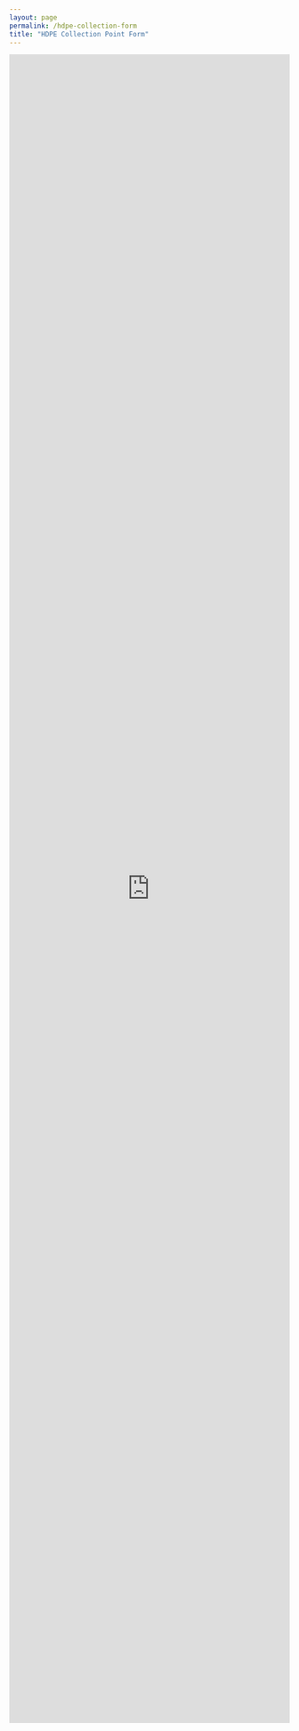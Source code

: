 ```yaml
---
layout: page
permalink: /hdpe-collection-form
title: "HDPE Collection Point Form"
---
```



<iframe src="https://docs.google.com/forms/d/e/1FAIpQLScaUrmpXyS1QmRMAR9jXTAcfLSwqE1LYT7d0uWaWUb0CCuN-A/viewform?embedded=true" width="100%" height="3000" frameborder="0" marginheight="0" marginwidth="0">Loading…</iframe>


